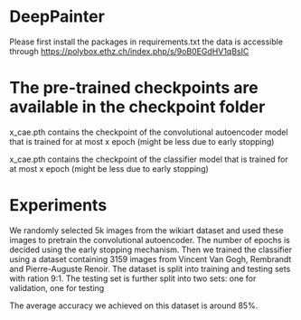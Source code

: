 # DeepPainter

Please first install the packages in requirements.txt
the data is accessible through https://polybox.ethz.ch/index.php/s/9oB0EGdHV1qBsIC

# The pre-trained checkpoints are available in the checkpoint folder

x_cae.pth contains the checkpoint of the convolutional autoencoder model that is trained for at most x epoch (might be less due to early stopping)

x_cae.pth contains the checkpoint of the classifier model that is trained for at most x epoch (might be less due to early stopping)

# Experiments
We randomly selected 5k images from the wikiart dataset and used these images to pretrain the convolutional autoencoder. The number of epochs is decided using the early stopping mechanism.
Then we trained the classifier using a dataset containing 3159 images from Vincent Van Gogh, Rembrandt and 
Pierre-Auguste Renoir. The dataset is split into training and testing sets with ration 9:1. The testing set is further split into two sets: one for validation, one for testing

The average accuracy we achieved on this dataset is around 85%.


